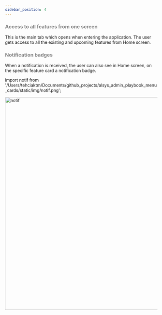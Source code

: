 ```yaml
---
sidebar_position: 4
---
```




### <font color="gray">Access to all features from one screen</font>

This is the main tab which opens when entering the application. The user gets access to all the existing and upcoming features from Home screen.

### <font color="gray">Notification badges</font>

When a notification is received, the user can also see in Home screen, on the specific feature card a notification badge.

import notif from '/Users/tehciaktm/Documents/github_projects/alsys_admin_playbook_menu_cards/static/img/notif.png';

<img src={notif} alt="notif" width="700"/>




